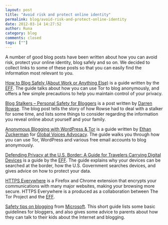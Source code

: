 ```yaml
---
layout: post
title: "Avoid risk and protect online identity"
permalink: blog/avoid-risk-and-protect-online-identity
date: 2012-03-14 14:27:52
author: Runa
category: blog
comments: closed
tags: [""]
---
```


A number of good blog posts have been written about how you can avoid risk, protect your online identity, blog safely and so on. We decided to collect links to some of these posts so that you can easily find the information most relevant to you.

[How to Blog Safely (About Work or Anything Else)](https://www.eff.org/wp/blog-safely) is a guide written by the [EFF](https://www.eff.org/). The guide talks about how you can use Tor to blog anonymously, and offers a few simple precautions to help you maintain control of your privacy.

[Blog Stalkers – Personal Safety for Bloggers](http://www.problogger.net/archives/2006/02/07/blog-stalkers-personal-safety-for-bloggers/) is a post written by [Darren Rowse](http://www.problogger.net/archives/author/darren/). The blog post tells the story of how Rowse had to deal with a stalker for some time, and lists some things to consider regarding the information you reveal online about yourself and your family.

[Anonymous Blogging with WordPress & Tor](http://advocacy.globalvoicesonline.org/projects/guide/) is a guide written by [Ethan Zuckerman](http://globalvoicesonline.org/author/ezuckerman/) for [Global Voices Advocacy](http://advocacy.globalvoicesonline.org/). The guide walks you through how you can use Tor, WordPress and various free email accounts to blog anonymously.

[Defending Privacy at the U.S. Border: A Guide for Travelers Carrying Digital Devices](https://www.eff.org/wp/defending-privacy-us-border-guide-travelers-carrying-digital-devices) is a guide by the [EFF](https://www.eff.org/). The guide explains why your devices can be searched at the border, how the U.S. Government searches devices, and gives advice on how to protect your data.

[HTTPS Everywhere](//www.eff.org/https-everywhere) is a Firefox and Chrome extension that encrypts your communications with many major websites, making your browsing more secure. HTTPS Everywhere is a produced as a collaboration between The Tor Project and the [EFF](https://www.eff.org/).

[Safety tips on blogging](http://www.microsoft.com/security/family-safety/blogging.aspx) from [Microsoft](http://www.microsoft.com). This short guide lists some basic guidelines for bloggers, and also gives some advice to parents about how they can talk to their kids about the Internet and blogging.

